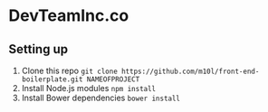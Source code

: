 # DevTeamInc.co

## Setting up

1. Clone this repo `git clone https://github.com/m10l/front-end-boilerplate.git NAMEOFPROJECT`
2. Install Node.js modules `npm install`
3. Install Bower dependencies `bower install`
